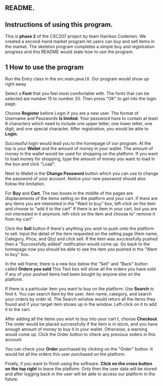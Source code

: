 ## README.

## Instructions of using this program.

This is **phase 2** of the CSC207 project by team Hairless Codemen.
We created a second-hand market program let users can buy and sell items in the market.
The skeleton program completes a simple buy and registration progress and this README would state how to use the program.

## 1 How to use the program
Run the Entry class in the src.main.java.UI. Our program would show up right away

Select a **Font** that you feel most comfortable with. The fonts that can be selected are number 15 to number 20.
Then press "OK" to get into the login page.

Choose **Register** before Login if you are a new user. The format of Username and Passwords **Is limited**. Your password
have to contain at least 8 characters which need to include one upper letter, one lower letter, one digit, and one special character.
After registration, you would be able to **Login**. 

Successful login would lead you to the homepage of our program. At the top is your **Wallet** and the amount of money in your wallet.
The amount of money in the wallet would be used for shopping on the platform. 
If you want to load money for shopping, type the amount of money you want to load in the box and click "Load".

Next to Wallet is the **Change Password** button which you can use to change the password of your account. Notice your new password
should also follow the limitation.

For **Buy** and **Cart**. The two boxes in the middle of the pages are displacements of the items selling on the platform and your cart.
If there are any items you are interested in the "Want to buy" box, left-click on the item and choose to "add it to the cart"
If there is an item in your cart, but you are not interested in it anymore. left-click on the item and choose to" remove it from my cart"

Click the **Sell** button if there's anything you wish to push onto the platform to sell.
Input the detail of the item requested on the selling page (Item name, Category, Price, and Qty) and click sell.
If the item was successfully pushed then a "Successfully added" notification would come up.
Go back to the homepage now you should be able to see the item you pushed in the "Want to buy" box.

In the sell frame, there is a new box below the "Sell" and "Back" button called **Orders you sold**
This Text box will show all the orders you have sold if any of your pushed items had been bought by anyone else on the platform.

If there is a particular item you want to buy on the platform. Use **Search** to find it.  You can search Item by the user,
item name, category, and search your orders by order id. The Search window would return all the items they found and if your target item shows up in the window. Left-click on it to add it to the cart.

After adding all the items you wish to buy into your cart t, choose **Checkout**.
The order would be placed successfully if the item is in stock, and you have enough amount of money to buy it in your wallet.
Otherwise, a warning would come up. Click the Order button to check any previous orders in this account.

You can check your **Order** purchased by clicking on the "Order" button. It would list all the orders this user purchased on the platform.

Finally, if you want to finish using the software. **Click on the cross button on the top right** to leave the platform.
Only then the user data will be stored and after logging back in the user will be able to access our platform in the future. 




